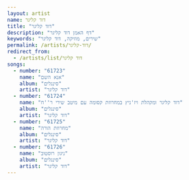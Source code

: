 ```yaml
---
layout: artist
name: דוד קליגר
title: "דוד קליגר"
description: "דף האמן דוד קליגר"
keywords: "שירים, מוזיקה, דוד קליגר"
permalink: /artists/דוד-קליגר/
redirect_from:
  - /artists/list/דוד קליגר
songs:
  - number: "61723"
    name: "אנא השם"
    album: "סינגלים"
    artist: "דוד קליגר"
  - number: "61724"
    name: "דוד קליגר ומקהלת ויז'ניץ במחרוזת קסומה עם מיטב שירי ר''ח"
    album: "סינגלים"
    artist: "דוד קליגר"
  - number: "61725"
    name: "מחרוזת הורה"
    album: "סינגלים"
    artist: "דוד קליגר"
  - number: "61726"
    name: "ניגון רוסטוב"
    album: "סינגלים"
    artist: "דוד קליגר"
---
```

